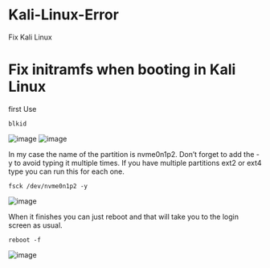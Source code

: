 # Kali-Linux-Error
Fix Kali Linux


# Fix initramfs when booting in Kali Linux


first Use 

``` blkid ```

![image](https://github.com/user-attachments/assets/a7ac7c52-9bad-4c10-a07b-164567187a86)
![image](https://github.com/user-attachments/assets/f26c4d8b-1ade-4707-bf29-a6c0525c56d8)


In my case the name of the partition is nvme0n1p2. Don’t forget to add the -y to avoid typing it multiple times. If you have multiple partitions ext2 or ext4 type you can run this for each one.

```fsck /dev/nvme0n1p2 -y```

![image](https://github.com/user-attachments/assets/9368c763-fde1-40f9-9f2e-80afcf2a33e7)


When it finishes you can just reboot and that will take you to the login screen as usual.

```reboot -f```

![image](https://github.com/user-attachments/assets/1e3fa928-2cd6-4f2a-b3d2-c31094e90ce3)
